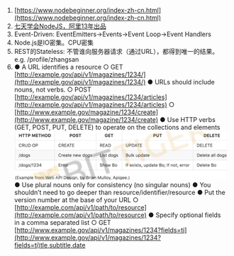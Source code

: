 1. [https://www.nodebeginner.org/index-zh-cn.html](https://www.nodebeginner.org/index-zh-cn.html)
2. [七天学会NodeJS，阿里13年出品](http://nqdeng.github.io/7-days-nodejs/)
3. Event-Driven: EventEmitters-&gt;Events-&gt;Event Loop-&gt;Event Handlers
4. Node.js是IO密集。CPU密集
5. REST的Stateless: 不管谁向服务器请求（通过URL），都得到唯一的结果。e.g. /profile/zhangsan
6. ● A URL identifies a resource
      ○ GET [http://example.gov/api/v1/magazines/1234/](http://example.gov/api/v1/magazines/1234/)
   ● URLs should include nouns, not verbs.
      ○ POST [http://example.gov/api/v1/magazines/1234/articles](http://example.gov/api/v1/magazines/1234/articles)
      ○ [http://www.example.gov/magazine/1234/create](http://www.example.gov/magazine/1234/create)
   ● Use HTTP verbs \(GET, POST, PUT, DELETE\) to operate on the collections and elements![](/assets/import.png)● Use plural nouns only for consistency \(no singular nouns\)
   ● You shouldn’t need to go deeper than
    resource/identifier/resource
   ● Put the version number at the base of your URL
   ○ [http://example.com/api/v1/path/to/resource](http://example.com/api/v1/path/to/resource)
   ● Specify optional fields in a comma separated list
   ○ GET
   [http://www.example.gov/api/v1/magazines/1234?fields=ti](http://www.example.gov/api/v1/magazines/1234?fields=ti)tle,subtitle,date



